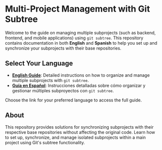 # Multi-Project Management with Git Subtree

Welcome to the guide on managing multiple subprojects (such as backend, frontend, and mobile applications) using `git subtree`. This repository contains documentation in both **English** and **Spanish** to help you set up and synchronize your subprojects with their base repositories.

## Select Your Language

- [**English Guide**](./en/README.md): Detailed instructions on how to organize and manage multiple subprojects with `git subtree`.
- [**Guía en Español**](./es/README.md): Instrucciones detalladas sobre cómo organizar y gestionar múltiples subproyectos con `git subtree`.

Choose the link for your preferred language to access the full guide.

## About

This repository provides solutions for synchronizing subprojects with their respective base repositories without affecting the original code. Learn how to set up, synchronize, and manage isolated subprojects within a main project using Git's subtree functionality.
